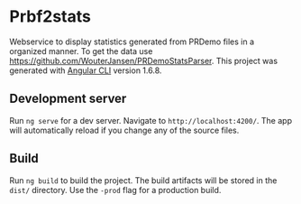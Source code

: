 # Prbf2stats

Webservice to display statistics generated from PRDemo files in a organized manner. To get the data use https://github.com/WouterJansen/PRDemoStatsParser.
This project was generated with [Angular CLI](https://github.com/angular/angular-cli) version 1.6.8.

## Development server

Run `ng serve` for a dev server. Navigate to `http://localhost:4200/`. The app will automatically reload if you change any of the source files.

## Build

Run `ng build` to build the project. The build artifacts will be stored in the `dist/` directory. Use the `-prod` flag for a production build.
